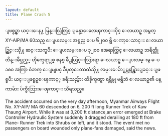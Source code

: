 ```yaml
---
layout: default
title: Plane Crash 5
---
```


<p class="my"><span class="zawgyi">ျဖစ္စဥ္မွာ ယင္းေန႔ မြန္းလြဲတြင္ ျမန္မာ့ေလေၾကာင္းပိုင္ ေလယာဥ္ အမွတ္ XY-AIP/MA 60သည္ ေျပးလမ္း အရွည္ ေပ ၆၂၀၀ ရွိ ေကာ့ေသာင္း ေလယာဥ္ကြင္းသို႔ ဆင္းသက္ၿပီး ေျပးလမ္းေပ ၃၂၀၀ အေရာက္တြင္ ေလယာဥ္ ဘရိတ္ကို ထိန္းခ်ဳပ္သည့္ ဟိုက္ဒေရာ္လစ္ စနစ္ ခ်ိဳ႕ယြင္းသြားရာ ေလယာဥ္ ေျပးလမ္းမွ ေပ ၁၈၀ အကြာ ဝဲဘက္ ေျမျပင္ ခ်ဳံပုတ္ေတာထဲသို႔ လမ္းေခ်ာ္ရပ္တန႔္သြားျခင္း ျဖစ္ၿပီး ယင္းျဖစ္စဥ္ေၾကာင့္ ခရီးသည္မ်ား ထိခိုက္ဒဏ္ရာ ရရွိမွု မရွိဘဲ ေလယာဥ္၏ ပန္ကာမ်ား ပ်က္စီးသြားေၾကာင္း သိရသည္။ </span></p>

<p class="hide-this">The accident occurred on the very day afternoon, Myanmar Airways Flight No. XY-AIP/ MA 60 descended on 6, 200 ft long Runner Trek of Kaw Thaung Airport. While it was at 3,200 ft distance,an error emerged at Brake Controller Hydraulic System suddenly it dragged derailing at 180 ft from Plane- Runner Trek into Shrubs on left, and it stood. The event met no passengers on board wounded only plane-fans damaged, said the news.</p>
